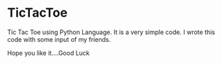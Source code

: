 # TicTacToe
Tic Tac Toe using Python Language. It is a very simple code. I wrote this code with some input of my friends.

Hope you like it....Good Luck
